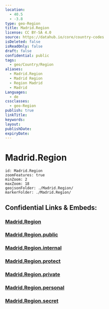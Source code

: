 ```yaml
---
location:
  - 40.5
  - -3.8
type: geo-Region
title: Madrid.Region
license: CC BY-SA 4.0
source: https://datahub.io/core/country-codes
isDeleted: false
isReadOnly: false
draft: false
confidential: public
tags:
  - geo/Country/Region
aliases:
  - Madrid.Region
  - Madrid Region
  - Region Madrid
  - Madrid
Languages:
  - de
cssclasses:
  - geo-Region
publish: true
linkTitle:
keywords:
layout:
publishDate:
expiryDate:
---
```


# Madrid.Region

```leaflet
id: Madrid.Region
zoomFeatures: true 
minZoom: 2 
maxZoom: 18
geojsonFolder: ./Madrid.Region/
markerFolder: ./Madrid.Region/
```


## Confidential Links & Embeds: 

### [Madrid,Region](/_Standards/Earth/Continent/Europe/Europe~South/Spain/Provinces~Spain/Madrid,Region.md) 

### [Madrid,Region.public](/_public/Earth/Continent/Europe/Europe~South/Spain/Provinces~Spain/Madrid,Region.public.md) 

### [Madrid,Region.internal](/_internal/Earth/Continent/Europe/Europe~South/Spain/Provinces~Spain/Madrid,Region.internal.md) 

### [Madrid,Region.protect](/_protect/Earth/Continent/Europe/Europe~South/Spain/Provinces~Spain/Madrid,Region.protect.md) 

### [Madrid,Region.private](/_private/Earth/Continent/Europe/Europe~South/Spain/Provinces~Spain/Madrid,Region.private.md) 

### [Madrid,Region.personal](/_personal/Earth/Continent/Europe/Europe~South/Spain/Provinces~Spain/Madrid,Region.personal.md) 

### [Madrid,Region.secret](/_secret/Earth/Continent/Europe/Europe~South/Spain/Provinces~Spain/Madrid,Region.secret.md)

